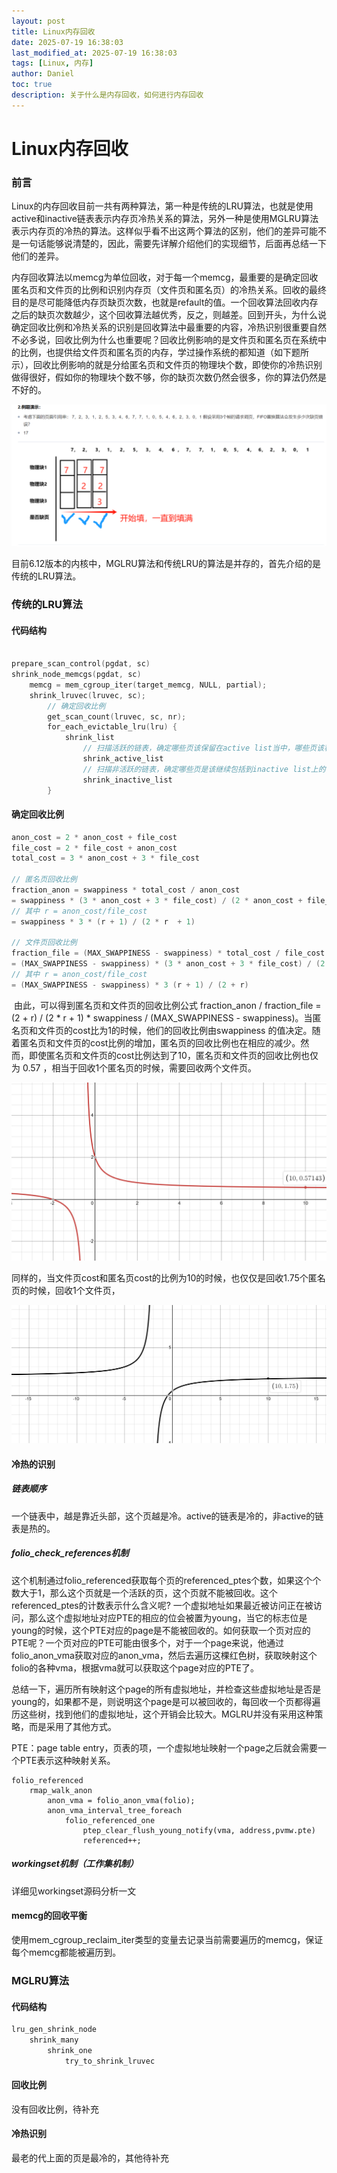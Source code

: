 ```yaml
---
layout: post
title: Linux内存回收
date: 2025-07-19 16:38:03 
last_modified_at: 2025-07-19 16:38:03 
tags: [Linux, 内存]
author: Daniel
toc: true
description: 关于什么是内存回收，如何进行内存回收
---
```

# Linux内存回收

### 前言

​		Linux的内存回收目前一共有两种算法，第一种是传统的LRU算法，也就是使用active和inactive链表表示内存页冷热关系的算法，另外一种是使用MGLRU算法表示内存页的冷热的算法。这样似乎看不出这两个算法的区别，他们的差异可能不是一句话能够说清楚的，因此，需要先详解介绍他们的实现细节，后面再总结一下他们的差异。

​		内存回收算法以memcg为单位回收，对于每一个memcg，最重要的是确定回收匿名页和文件页的比例和识别内存页（文件页和匿名页）的冷热关系。回收的最终目的是尽可能降低内存页缺页次数，也就是refault的值。一个回收算法回收内存之后的缺页次数越少，这个回收算法越优秀，反之，则越差。回到开头，为什么说确定回收比例和冷热关系的识别是回收算法中最重要的内容，冷热识别很重要自然不必多说，回收比例为什么也重要呢？回收比例影响的是文件页和匿名页在系统中的比例，也提供给文件页和匿名页的内存，学过操作系统的都知道（如下题所示），回收比例影响的就是分给匿名页和文件页的物理块个数，即使你的冷热识别做得很好，假如你的物理块个数不够，你的缺页次数仍然会很多，你的算法仍然是不好的。

![image-20250720222919349](https://raw.githubusercontent.com/JJcodo/Pictures/main/image-20250720222919349.png)

​		目前6.12版本的内核中，MGLRU算法和传统LRU的算法是并存的，首先介绍的是传统的LRU算法。

### 传统的LRU算法

#### 代码结构

```c

prepare_scan_control(pgdat, sc)
shrink_node_memcgs(pgdat, sc)
	memcg = mem_cgroup_iter(target_memcg, NULL, partial);
	shrink_lruvec(lruvec, sc);
		// 确定回收比例
		get_scan_count(lruvec, sc, nr);
		for_each_evictable_lru(lru) {
			shrink_list
				// 扫描活跃的链表，确定哪些页该保留在active list当中，哪些页该移动到inactive list上
				shrink_active_list
				// 扫描非活跃的链表，确定哪些页是该继续包括到inactive list上的，哪些页是应该被回收的。
				shrink_inactive_list
		}
```

#### 确定回收比例

```c
anon_cost = 2 * anon_cost + file_cost
file_cost = 2 * file_cost + anon_cost 
total_cost = 3 * anon_cost + 3 * file_cost

// 匿名页回收比例
fraction_anon = swappiness * total_cost / anon_cost
= swappiness * (3 * anon_cost + 3 * file_cost) / (2 * anon_cost + file_cost)
// 其中 r = anon_cost/file_cost
= swappiness * 3 * (r + 1) / (2 * r  + 1)

// 文件页回收比例 
fraction_file = (MAX_SWAPPINESS - swappiness) * total_cost / file_cost
= (MAX_SWAPPINESS - swappiness) * (3 * anon_cost + 3 * file_cost) / (2 * file_cost + anon_cost)
// 其中 r = anon_cost/file_cost
= (MAX_SWAPPINESS - swappiness) * 3 (r + 1) / (2 + r)
```

​		由此，可以得到匿名页和文件页的回收比例公式 fraction_anon / fraction_file = (2 + r) / (2 * r  + 1) * swappiness / (MAX_SWAPPINESS - swappiness)。当匿名页和文件页的cost比为1的时候，他们的回收比例由swappiness 的值决定。随着匿名页和文件页的cost比例的增加，匿名页的回收比例也在相应的减少。然而，即使匿名页和文件页的cost比例达到了10，匿名页和文件页的回收比例也仅为 0.57 ，相当于回收1个匿名页的时候，需要回收两个文件页。

![image-20250720232642346](https://raw.githubusercontent.com/JJcodo/Pictures/main/image-20250720232642346.png)

同样的，当文件页cost和匿名页cost的比例为10的时候，也仅仅是回收1.75个匿名页的时候，回收1个文件页，

![image-20250720233912153](https://raw.githubusercontent.com/JJcodo/Pictures/main/image-20250720233912153.png)

#### 冷热的识别

##### 链表顺序

​		一个链表中，越是靠近头部，这个页越是冷。active的链表是冷的，非active的链表是热的。

##### folio_check_references机制

​		这个机制通过folio_referenced获取每个页的referenced_ptes个数，如果这个个数大于1，那么这个页就是一个活跃的页，这个页就不能被回收。这个referenced_ptes的计数表示什么含义呢? 一个虚拟地址如果最近被访问正在被访问，那么这个虚拟地址对应PTE的相应的位会被置为young，当它的标志位是young的时候，这个PTE对应的page是不能被回收的。如何获取一个页对应的PTE呢？一个页对应的PTE可能由很多个，对于一个page来说，他通过folio_anon_vma获取对应的anon_vma，然后去遍历这棵红色树，获取映射这个folio的各种vma，根据vma就可以获取这个page对应的PTE了。

​		总结一下，遍历所有映射这个page的所有虚拟地址，并检查这些虚拟地址是否是young的，如果都不是，则说明这个page是可以被回收的，每回收一个页都得遍历这些树，找到他们的虚拟地址，这个开销会比较大。MGLRU并没有采用这种策略，而是采用了其他方式。

PTE：page table entry，页表的项，一个虚拟地址映射一个page之后就会需要一个PTE表示这种映射关系。

```
folio_referenced
	rmap_walk_anon
    	anon_vma = folio_anon_vma(folio);
    	anon_vma_interval_tree_foreach
    		folio_referenced_one
    			ptep_clear_flush_young_notify(vma, address,pvmw.pte)
    			referenced++;
```

##### workingset机制（工作集机制）

详细见workingset源码分析一文

#### memcg的回收平衡

​		使用mem_cgroup_reclaim_iter类型的变量去记录当前需要遍历的memcg，保证每个memcg都能被遍历到。

### MGLRU算法

#### 代码结构

```c
lru_gen_shrink_node
    shrink_many
    	shrink_one
    		try_to_shrink_lruvec
```

#### 回收比例

没有回收比例，待补充

#### 冷热识别

最老的代上面的页是最冷的，其他待补充
